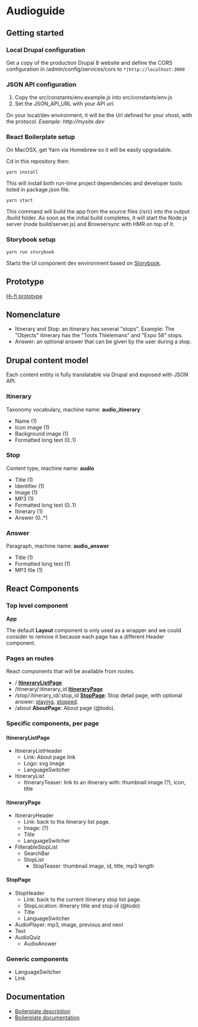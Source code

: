 # Audioguide

## Getting started

### Local Drupal configuration

Get a copy of the production Drupal 8 website and define the CORS configuration in /admin/config/services/cors to 
`*|http://localhost:3000`

### JSON API configuration

1. Copy the src/constants/env.example.js into src/constants/env.js
2. Set the JSON_API_URL with your API url.

On your local/dev environment, it will be the Url defined for your vhost, with the protocol.
_Example: http://mysite.dev_

### React Boilerplate setup

On MacOSX, get Yarn via Homebrew so it will be easily upgradable.

Cd in this repository then:

`yarn install`

This will install both run-time project dependencies and developer tools listed in package.json file.

`yarn start`

This command will build the app from the source files (/src) into the output /build folder. As soon as the initial build completes, it will start the Node.js server (node build/server.js) and Browsersync with HMR on top of it.

### Storybook setup

`yarn run storybook`

Starts the UI component dev environment based on [Storybook](https://storybook.js.org/).

## Prototype

[Hi-fi prototype](https://tiltfactory.prevue.it/p/5oa6)

## Nomenclature

- Itinerary and Stop: an itinerary has several "stops". Example: The "Objects" itinerary has the "Toots Thielemans" and "Expo 58" stops.
- Answer: an optional answer that can be given by the user during a stop.

## Drupal content model

Each content entity is fully translatable via Drupal and exposed with JSON API.

### Itinerary

Taxonomy vocabulary, machine name: **audio_itinerary**

- Name (1)
- Icon image (1)
- Background image (1)
- Formatted long text (0..1)

### Stop

Content type, machine name: **audio**

- Title (1)
- Identifier (1)
- Image (1)
- MP3 (1)
- Formatted long text (0..1)
- Itinerary (1)
- Answer (0..*)

### Answer

Paragraph, machine name: **audio_answer**

- Title (1)
- Formatted long text (1)
- MP3 file (1)

## React Components

### Top level component

**App**

The default **Layout** component is only used as a wrapper and we could consider to remove it because
each page has a different Header component.

### Pages an routes

React components that will be available from routes.

- / **[ItineraryListPage](https://tiltfactory.prevue.it/view/ifkjvw)**
- /itinerary/:itinerary_id **[ItineraryPage](https://tiltfactory.prevue.it/view/gwbjq2)**
- /stop/:itinerary_id/:stop_id **[StopPage](https://tiltfactory.prevue.it/view/6ztppa)**: Stop detail page, with optional answer: [playing](https://tiltfactory.prevue.it/view/ge1aaq), [stopped](https://tiltfactory.prevue.it/view/ln8s60).
- /about **AboutPage**: About page (@todo).

### Specific components, per page

#### ItineraryListPage

- ItineraryListHeader
  - Link: About page link
  - Logo: svg image
  - LanguageSwitcher
- ItineraryList
  - ItineraryTeaser: link to an itinerary with: thumbnail image (?), icon, title

#### ItineraryPage

- ItineraryHeader
  - Link: back to the itinerary list page.
  - Image: (?)
  - Title
  - LanguageSwitcher
- FilterableStopList
  - SearchBar
  - StopList
    - StopTeaser: thumbnail image, id, title, mp3 length 

#### StopPage

- StopHeader
  - Link: back to the current itinerary stop list page.
  - StopLocation: itinerary title and stop id (@todo)
  - Title
  - LanguageSwitcher
- AudioPlayer: mp3, image, previous and next
- Text
- AudioQuiz
  - AudioAnswer

### Generic components

- LanguageSwitcher
- Link

## Documentation 

- [Boilerplate description](./REACT_STARTER_KIT.md)
- [Boilerplate documentation](./docs/README.md)
